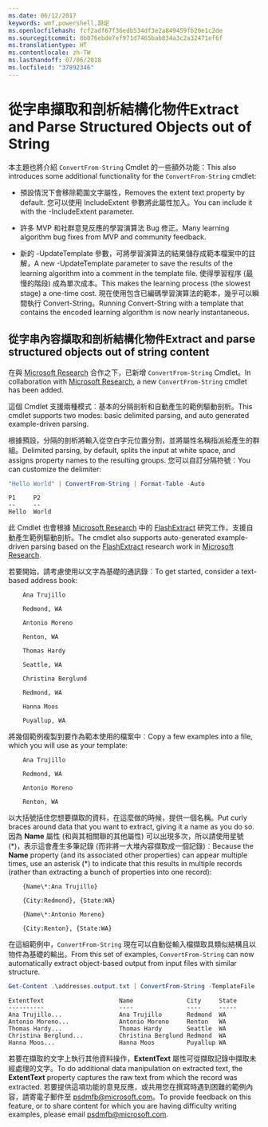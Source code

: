 ```yaml
---
ms.date: 06/12/2017
keywords: wmf,powershell,設定
ms.openlocfilehash: fcf2adf67f36edb534df3e2a849459fb20e1c2de
ms.sourcegitcommit: 8b076ebde7ef971d7465bab834a3c2a32471ef6f
ms.translationtype: HT
ms.contentlocale: zh-TW
ms.lasthandoff: 07/06/2018
ms.locfileid: "37892346"
---
```

# <a name="extract-and-parse-structured-objects-out-of-string"></a><span data-ttu-id="65c80-102">從字串擷取和剖析結構化物件</span><span class="sxs-lookup"><span data-stu-id="65c80-102">Extract and Parse Structured Objects out of String</span></span>

<span data-ttu-id="65c80-103">本主題也將介紹 `ConvertFrom-String` Cmdlet 的一些額外功能：</span><span class="sxs-lookup"><span data-stu-id="65c80-103">This also introduces some additional functionality for the `ConvertFrom-String` cmdlet:</span></span>

- <span data-ttu-id="65c80-104">預設情況下會移除範圍文字屬性，</span><span class="sxs-lookup"><span data-stu-id="65c80-104">Removes the extent text property by default.</span></span> <span data-ttu-id="65c80-105">您可以使用 IncludeExtent 參數將此屬性加入。</span><span class="sxs-lookup"><span data-stu-id="65c80-105">You can include it with the -IncludeExtent parameter.</span></span>

- <span data-ttu-id="65c80-106">許多 MVP 和社群意見反應的學習演算法 Bug 修正。</span><span class="sxs-lookup"><span data-stu-id="65c80-106">Many learning algorithm bug fixes from MVP and community feedback.</span></span>

- <span data-ttu-id="65c80-107">新的 -UpdateTemplate 參數，可將學習演算法的結果儲存成範本檔案中的註解，</span><span class="sxs-lookup"><span data-stu-id="65c80-107">A new -UpdateTemplate parameter to save the results of the learning algorithm into a comment in the template file.</span></span> <span data-ttu-id="65c80-108">使得學習程序 (最慢的階段) 成為單次成本。</span><span class="sxs-lookup"><span data-stu-id="65c80-108">This makes the learning process (the slowest stage) a one-time cost.</span></span> <span data-ttu-id="65c80-109">現在使用包含已編碼學習演算法的範本，幾乎可以瞬間執行 Convert-String。</span><span class="sxs-lookup"><span data-stu-id="65c80-109">Running Convert-String with a template that contains the encoded learning algorithm is now nearly instantaneous.</span></span>

## <a name="extract-and-parse-structured-objects-out-of-string-content"></a><span data-ttu-id="65c80-110">從字串內容擷取和剖析結構化物件</span><span class="sxs-lookup"><span data-stu-id="65c80-110">Extract and parse structured objects out of string content</span></span>

<span data-ttu-id="65c80-111">在與 [Microsoft Research](https://www.microsoft.com/en-us/research/?from=http%3A%2F%2Fresearch.microsoft.com%2F) 合作之下，已新增 `ConvertFrom-String` Cmdlet。</span><span class="sxs-lookup"><span data-stu-id="65c80-111">In collaboration with [Microsoft Research](https://www.microsoft.com/en-us/research/?from=http%3A%2F%2Fresearch.microsoft.com%2F), a new `ConvertFrom-String` cmdlet has been added.</span></span>

<span data-ttu-id="65c80-112">這個 Cmdlet 支援兩種模式︰基本的分隔剖析和自動產生的範例驅動剖析。</span><span class="sxs-lookup"><span data-stu-id="65c80-112">This cmdlet supports two modes: basic delimited parsing, and auto generated example-driven parsing.</span></span>

<span data-ttu-id="65c80-113">根據預設，分隔的剖析將輸入從空白字元位置分割，並將屬性名稱指派給產生的群組。</span><span class="sxs-lookup"><span data-stu-id="65c80-113">Delimited parsing, by default, splits the input at white space, and assigns property names to the resulting groups.</span></span> <span data-ttu-id="65c80-114">您可以自訂分隔符號︰</span><span class="sxs-lookup"><span data-stu-id="65c80-114">You can customize the delimiter:</span></span>

```powershell
"Hello World" | ConvertFrom-String | Format-Table -Auto
```

```output
P1     P2
--     --
Hello  World
```

<span data-ttu-id="65c80-115">此 Cmdlet 也會根據 [Microsoft Research](https://www.microsoft.com/en-us/research/?from=http%3A%2F%2Fresearch.microsoft.com%2F) 中的 [FlashExtract](https://www.microsoft.com/en-us/research/publication/flashextract-framework-data-extraction-examples/?from=http%3A%2F%2Fresearch.microsoft.com%2Fen-us%2Fum%2Fpeople%2Fsumitg%2Fflashextract.html) 研究工作，支援自動產生範例驅動剖析。</span><span class="sxs-lookup"><span data-stu-id="65c80-115">The cmdlet also supports auto-generated example-driven parsing based on the [FlashExtract](https://www.microsoft.com/en-us/research/publication/flashextract-framework-data-extraction-examples/?from=http%3A%2F%2Fresearch.microsoft.com%2Fen-us%2Fum%2Fpeople%2Fsumitg%2Fflashextract.html) research work in [Microsoft Research](https://www.microsoft.com/en-us/research/?from=http%3A%2F%2Fresearch.microsoft.com%2F).</span></span>

<span data-ttu-id="65c80-116">若要開始，請考慮使用以文字為基礎的通訊錄︰</span><span class="sxs-lookup"><span data-stu-id="65c80-116">To get started, consider a text-based address book:</span></span>

```
    Ana Trujillo

    Redmond, WA

    Antonio Moreno

    Renton, WA

    Thomas Hardy

    Seattle, WA

    Christina Berglund

    Redmond, WA

    Hanna Moos

    Puyallup, WA
```

<span data-ttu-id="65c80-117">將幾個範例複製到要作為範本使用的檔案中︰</span><span class="sxs-lookup"><span data-stu-id="65c80-117">Copy a few examples into a file, which you will use as your template:</span></span>

```
    Ana Trujillo

    Redmond, WA

    Antonio Moreno

    Renton, WA
```

<span data-ttu-id="65c80-118">以大括號括住您想要擷取的資料，在這麼做的時候，提供一個名稱。</span><span class="sxs-lookup"><span data-stu-id="65c80-118">Put curly braces around data that you want to extract, giving it a name as you do so.</span></span> <span data-ttu-id="65c80-119">因為 **Name** 屬性 (和與其相關聯的其他屬性) 可以出現多次，所以請使用星號 (\*)，表示這會產生多筆記錄 (而非將一大堆內容擷取成一個記錄)︰</span><span class="sxs-lookup"><span data-stu-id="65c80-119">Because the **Name** property (and its associated other properties) can appear multiple times, use an asterisk (\*) to indicate that this results in multiple records (rather than extracting a bunch of properties into one record):</span></span>

```
    {Name\*:Ana Trujillo}

    {City:Redmond}, {State:WA}

    {Name\*:Antonio Moreno}

    {City:Renton}, {State:WA}
```

<span data-ttu-id="65c80-120">在這組範例中，`ConvertFrom-String` 現在可以自動從輸入檔擷取具類似結構且以物件為基礎的輸出。</span><span class="sxs-lookup"><span data-stu-id="65c80-120">From this set of examples, `ConvertFrom-String` can now automatically extract object-based output from input files with similar structure.</span></span>

```powershell
Get-Content .\addresses.output.txt | ConvertFrom-String -TemplateFile .\addresses.template.txt | Format-Table -Auto
```

```output
ExtentText                     Name               City     State
----------                     ----               ----     -----
Ana Trujillo...                Ana Trujillo       Redmond  WA
Antonio Moreno...              Antonio Moreno     Renton   WA
Thomas Hardy...                Thomas Hardy       Seattle  WA
Christina Berglund...          Christina Berglund Redmond  WA
Hanna Moos...                  Hanna Moos         Puyallup WA
```

<span data-ttu-id="65c80-121">若要在擷取的文字上執行其他資料操作，**ExtentText** 屬性可從擷取記錄中擷取未經處理的文字。</span><span class="sxs-lookup"><span data-stu-id="65c80-121">To do additional data manipulation on extracted text, the **ExtentText** property captures the raw text from which the record was extracted.</span></span> <span data-ttu-id="65c80-122">若要提供這項功能的意見反應，或共用您在撰寫時遇到困難的範例內容，請寄電子郵件至 <psdmfb@microsoft.com>。</span><span class="sxs-lookup"><span data-stu-id="65c80-122">To provide feedback on this feature, or to share content for which you are having difficulty writing examples, please email <psdmfb@microsoft.com>.</span></span>